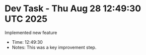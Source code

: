 # Dev Task - Thu Aug 28 12:49:30 UTC 2025
Implemented new feature
- Time: 12:49:30
- Notes: This was a key improvement step.
